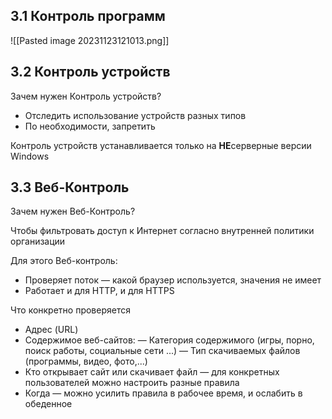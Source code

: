 ## 3.1 Контроль программ

![[Pasted image 20231123121013.png]]
## 3.2 Контроль устройств

Зачем нужен Контроль устройств?

- Отследить использование устройств разных типов 
- По необходимости, запретить

Контроль устройств устанавливается только на **НЕ**серверные версии Windows

## 3.3 Веб-Контроль

Зачем нужен Веб-Контроль?

Чтобы фильтровать доступ к Интернет согласно внутренней политики организации 

Для этого Веб-контроль:
- Проверяет поток — какой браузер используется, значения не имеет
- Работает и для HTTP, и для HTTPS

Что конкретно проверяется
- Адрес (URL)
- Содержимое веб-сайтов:
— Категория содержимого (игры, порно, поиск работы, социальные сети ...)
— Тип скачиваемых файлов (программы, видео, фото,...)
- Кто открывает сайт или скачивает файл — для конкретных пользователей можно настроить разные правила
- Когда — можно усилить правила в рабочее время, и ослабить в обеденное